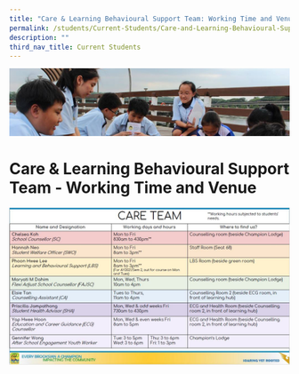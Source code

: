 ```yaml
---
title: "Care & Learning Behavioural Support Team: Working Time and Venue"
permalink: /students/Current-Students/Care-and-Learning-Behavioural-Support-Team-Working-Time-and-Venue/
description: ""
third_nav_title: Current Students
---
```

![](/images/Parentsbanner.jpg)

Care & Learning Behavioural Support Team - Working Time and Venue
=================================================================

![](/images/Care%20Team%202021.jpeg)